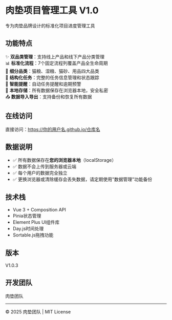 # 肉垫项目管理工具 V1.0

专为肉垫品牌设计的标准化项目进度管理工具

## 功能特点

✨ **双品类管理**：支持线上产品和线下产品分类管理  
📊 **标准化流程**：7个固定流程列覆盖产品全生命周期  
🎯 **细分品类**：猫粮、湿粮、猫砂、用品四大品类  
📝 **结构化任务**：完整的任务信息管理和状态跟踪  
🔔 **智能提醒**：自动任务提醒和逾期预警  
💾 **本地存储**：所有数据保存在浏览器本地，安全私密  
📤 **数据导入导出**：支持备份和恢复所有数据  

## 在线访问

直接访问：https://你的用户名.github.io/仓库名

## 数据说明

- ✅ 所有数据保存在**您的浏览器本地**（localStorage）
- ✅ 数据不会上传到服务器或云端
- ✅ 每个用户的数据完全独立
- ✅ 更换浏览器或清除缓存会丢失数据，请定期使用"数据管理"功能备份

## 技术栈

- Vue 3 + Composition API
- Pinia状态管理
- Element Plus UI组件库
- Day.js时间处理
- Sortable.js拖拽功能

## 版本

V1.0.3

## 开发团队

肉垫团队

---

© 2025 肉垫团队 | MIT License

